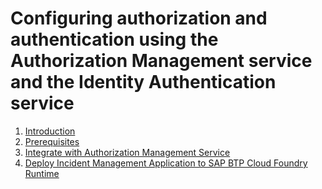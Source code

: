 # Configuring authorization and authentication using the Authorization Management service and the Identity Authentication service

1. [Introduction](./1-getting-started-with-ams.md)
2. [Prerequisites](./prerequisites.md)
3. [Integrate with Authorization Management Service](./2-integrate-with-ams.md)
4. [Deploy Incident Management Application to SAP BTP Cloud Foundry Runtime](./3-deploy-to-cf.md)

